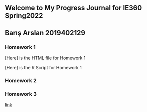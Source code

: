 ## Welcome to My Progress Journal for IE360 Spring2022
## Barış Arslan 2019402129


### Homework 1

[Here] is the HTML file for Homework 1

[Here] is the R Script for Homework 1


### Homework 2

### Homework 3

[link](https://moodle.boun.edu.tr/login/)

